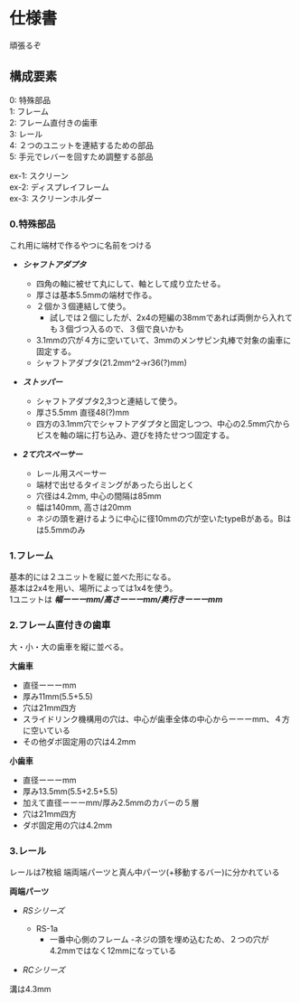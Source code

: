 # 仕様書

頑張るぞ

## 構成要素

0: 特殊部品  
1: フレーム  
2: フレーム直付きの歯車  
3: レール  
4: ２つのユニットを連結するための部品  
5: 手元でレバーを回すため調整する部品  
  
ex-1: スクリーン  
ex-2: ディスプレイフレーム  
ex-3: スクリーンホルダー  

### 0.特殊部品

これ用に端材で作るやつに名前をつける

 - ***シャフトアダプタ***
	 - 四角の軸に被せて丸にして、軸として成り立たせる。
	 - 厚さは基本5.5mmの端材で作る。
	 - ２個か３個連結して使う。
		 - 試しでは２個にしたが、2x4の短編の38mmであれば両側から入れても３個づつ入るので、３個で良いかも
	 - 3.1mmの穴が４方に空いていて、3mmのメンサピン丸棒で対象の歯車に固定する。
	 - シャフトアダプタ(21.2mm^2→r36(?)mm)

 - ***ストッパー***
	 - シャフトアダプタ2,3つと連結して使う。
	 - 厚さ5.5mm 直径48(?)mm
	 - 四方の3.1mm穴でシャフトアダプタと固定しつつ、中心の2.5mm穴からビスを軸の端に打ち込み、遊びを持たせつつ固定する。

 - ***2て穴スペーサー***
	 - レール用スペーサー
	 - 端材で出せるタイミングがあったら出しとく
	 - 穴径は4.2mm, 中心の間隔は85mm
	 - 幅は140mm, 高さは20mm
	 - ネジの頭を避けるように中心に径10mmの穴が空いたtypeBがある。Bはは5.5mmのみ

### 1.フレーム
基本的には２ユニットを縦に並べた形になる。  
基本は2x4を用い、場所によっては1x4を使う。  
1ユニットは ***幅ーーーmm/高さーーーmm/奥行きーーーmm***  

### 2.フレーム直付きの歯車
大・小・大の歯車を縦に並べる。

**大歯車**
 - 直径ーーーmm
 - 厚み11mm(5.5+5.5)
 - 穴は21mm四方
 - スライドリンク機構用の穴は、中心が歯車全体の中心からーーーmm、４方に空いている
 - その他ダボ固定用の穴は4.2mm

**小歯車**
 - 直径ーーーmm
 - 厚み13.5mm(5.5+2.5+5.5)
 - 加えて直径ーーーmm/厚み2.5mmのカバーの５層
 - 穴は21mm四方
 - ダボ固定用の穴は4.2mm

### 3.レール

レールは7枚組
端両端パーツと真ん中パーツ(+移動するバー)に分かれている

**両端パーツ**

 - *RSシリーズ*
	 - RS-1a
		 - 一番中心側のフレーム
		 -ネジの頭を埋め込むため、２つの穴が4.2mmではなく12mmになっている

 - *RCシリーズ*

溝は4.3mm


